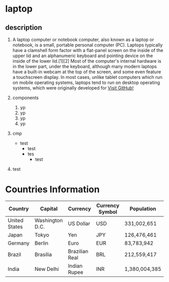 # laptop
## description
1. A laptop computer or notebook computer, also known as a laptop or notebook, is a small, portable personal computer (PC). Laptops typically have a clamshell form factor with a flat-panel screen on the inside of the upper lid and an alphanumeric keyboard and pointing device on the inside of the lower lid.[1][2] Most of the computer's internal hardware is in the lower part, under the keyboard, although many modern laptops have a built-in webcam at the top of the screen, and some even feature a touchscreen display. In most cases, unlike tablet computers which run on mobile operating systems, laptops tend to run on desktop operating systems, which were originally developed for [Visit GitHub!](www.github.com)
2. components
    1. yp 
    2. yp     
    1. yp 
    2. yp 
3. cmp
    * test    
        * test
        * tes
            * test

4. test
# Countries Information

| **Country**         | **Capital**      | **Currency**       | **Currency Symbol** | **Population** |
|---------------------|------------------|--------------------|---------------------|----------------|
| United States       | Washington D.C.  | US Dollar         | USD                 | 331,002,651    |
| Japan               | Tokyo            | Yen                | JPY                 | 126,476,461    |
| Germany             | Berlin           | Euro               | EUR                 | 83,783,942     |
| Brazil              | Brasília         | Brazilian Real     | BRL                 | 212,559,417    |
| India               | New Delhi        | Indian Rupee       | INR                 | 1,380,004,385  |
